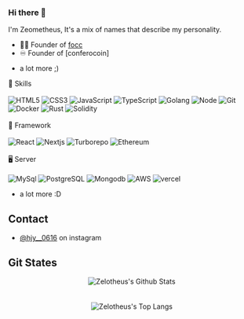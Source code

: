 ### Hi there 👋
I'm Zeometheus, It's a mix of names that describe my personality.


- 👨‍💻 Founder of [focc](https://focc.kr)
- ♾️ Founder of [conferocoin]
+ a lot more ;)

:page_with_curl: Skills
<br><br>
![HTML5](https://img.shields.io/badge/-HTML5-F05032?style=flat&logo=html5&logoColor=ffffff)
![CSS3](https://img.shields.io/badge/-CSS3-007ACC?style=flat&logo=css3)
![JavaScript](https://img.shields.io/badge/-JavaScript-F7DF1E?style=flat&logo=javascript&logoColor=black&labelColor=F7DF1E&color=F7DF1E)
![TypeScript](https://img.shields.io/badge/-TypeScript-007ACC?style=flat&logo=typescript&logoColor=white)
![Golang](https://img.shields.io/badge/-Golang-00ADD8?style=flat&logo=go&logoColor=white)
![Node](https://img.shields.io/badge/-Nodejs-43853d?style=flat&logo=Node.js&logoColor=white)
![Git](https://img.shields.io/badge/-Git-F05032?style=flat&logo=git&logoColor=ffffff)
![Docker](https://img.shields.io/badge/-Docker-46a2f1?style=flat&logo=docker&logoColor=ffffff)
![Rust](https://img.shields.io/badge/-Rust-000000?style=flat&logo=Rust&logoColor=ffffff)
![Solidity](https://img.shields.io/badge/-solidity-363636?style=flat&logo=solidity&logoColor=ffffff)
<br></br>
🚀 Framework
<br></br>
![React](https://img.shields.io/badge/-React-222222?style=flat&logo=react)
![Nextjs](https://img.shields.io/badge/-Nextjs-000000?style=flat&logo=nextdotjs)
![Turborepo](https://img.shields.io/badge/-Turborepo-EF4444?style=flat&logo=turborepo&logoColor=ffffff)
![Ethereum](https://img.shields.io/badge/-Ethereum-3C3C3D?style=flat&logo=ethereum&logoColor=ffffff)
<br></br>
🖥️ Server
<br></br>
![MySql](https://img.shields.io/badge/-MySql-4479A1?style=flat&logo=MySql&logoColor=ffffff)
![PostgreSQL](https://img.shields.io/badge/-PostgreSQL-4169E1?style=flat&logo=PostgreSQL&logoColor=ffffff)
![Mongodb](https://img.shields.io/badge/-Mongodb-47A248?style=flat&logo=Mongodb&logoColor=ffffff)
![AWS](https://img.shields.io/badge/-aws-232F3E?style=flat&logo=amazonwebservices&logoColor=ffffff)
![vercel](https://img.shields.io/badge/-vercel-000000?style=flat&logo=vercel&logoColor=ffffff)
+ a lot more :D

## Contact
- [@hjy__0616](https://www.instagram.com/hjy__0616/) on instagram


## Git States
<div align="center">
  <img align="center" src="https://github-readme-stats.vercel.app/api?username=hjy0616&theme=merko&show_icons=true" alt="Zelotheus's Github Stats">
</div>
<br></br>
<div align="center">
    <img align="center" src="https://github-readme-stats.vercel.app/api/top-langs/?username=hjy0616&theme=merko&show_icons=true" alt="Zelotheus's Top Langs">
</div>
